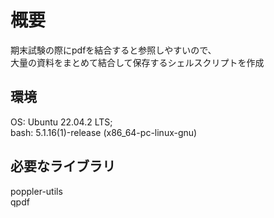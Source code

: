 # 概要

期末試験の際にpdfを結合すると参照しやすいので、  
大量の資料をまとめて結合して保存するシェルスクリプトを作成  

## 環境
OS: Ubuntu 22.04.2 LTS;  
bash: 5.1.16(1)-release (x86_64-pc-linux-gnu)  

## 必要なライブラリ
poppler-utils  
qpdf  


